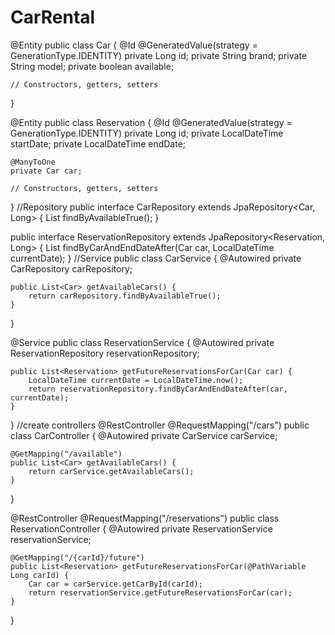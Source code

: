 # CarRental
@Entity
public class Car {
    @Id
    @GeneratedValue(strategy = GenerationType.IDENTITY)
    private Long id;
    private String brand;
    private String model;
    private boolean available;

    // Constructors, getters, setters
}

@Entity
public class Reservation {
    @Id
    @GeneratedValue(strategy = GenerationType.IDENTITY)
    private Long id;
    private LocalDateTime startDate;
    private LocalDateTime endDate;

    @ManyToOne
    private Car car;

    // Constructors, getters, setters
}
//Repository
public interface CarRepository extends JpaRepository<Car, Long> {
    List<Car> findByAvailableTrue();
}

public interface ReservationRepository extends JpaRepository<Reservation, Long> {
    List<Reservation> findByCarAndEndDateAfter(Car car, LocalDateTime currentDate);
}
//Service
public class CarService {
    @Autowired
    private CarRepository carRepository;

    public List<Car> getAvailableCars() {
        return carRepository.findByAvailableTrue();
    }
}

@Service
public class ReservationService {
    @Autowired
    private ReservationRepository reservationRepository;

    public List<Reservation> getFutureReservationsForCar(Car car) {
        LocalDateTime currentDate = LocalDateTime.now();
        return reservationRepository.findByCarAndEndDateAfter(car, currentDate);
    }
}
//create controllers
@RestController
@RequestMapping("/cars")
public class CarController {
    @Autowired
    private CarService carService;

    @GetMapping("/available")
    public List<Car> getAvailableCars() {
        return carService.getAvailableCars();
    }
}

@RestController
@RequestMapping("/reservations")
public class ReservationController {
    @Autowired
    private ReservationService reservationService;

    @GetMapping("/{carId}/future")
    public List<Reservation> getFutureReservationsForCar(@PathVariable Long carId) {
        Car car = carService.getCarById(carId);
        return reservationService.getFutureReservationsForCar(car);
    }
}


